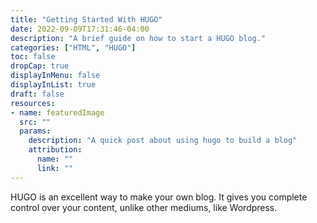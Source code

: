 ```yaml
---
title: "Getting Started With HUGO"
date: 2022-09-09T17:31:46-04:00
description: "A brief guide on how to start a HUGO blog."
categories: ["HTML", "HUGO"]
toc: false
dropCap: true
displayInMenu: false
displayInList: true
draft: false 
resources:
- name: featuredImage
  src: ""
  params:
    description: "A quick post about using hugo to build a blog"
    attribution:
      name: ""
      link: ""
---
```


HUGO is an excellent way to make your own blog. It gives you complete control
over your content, unlike other mediums, like Wordpress.

